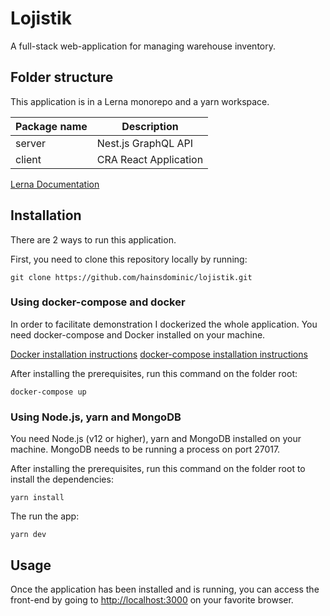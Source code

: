 # Lojistik

A full-stack web-application for managing warehouse inventory.

## Folder structure

This application is in a Lerna monorepo and a yarn workspace.

| Package name | Description                   |
| ------------ | ----------------------------- |
| server       | Nest.js GraphQL API           |
| client       | CRA React Application         |

[Lerna Documentation](https://lerna.js.org/)

## Installation

There are 2 ways to run this application.

First, you need to clone this repository locally by running:

```git clone https://github.com/hainsdominic/lojistik.git```

### Using docker-compose and docker

In order to facilitate demonstration I dockerized the whole application. You need docker-compose and Docker installed on your machine.

[Docker installation instructions](https://docs.docker.com/get-docker/)
[docker-compose installation instructions](https://docs.docker.com/compose/install/)

After installing the prerequisites, run this command on the folder root:

```docker-compose up```

### Using Node.js, yarn and MongoDB

You need Node.js (v12 or higher), yarn and MongoDB installed on your machine. MongoDB needs to be running a process on port 27017.

After installing the prerequisites, run this command on the folder root to install the dependencies:

```yarn install```

The run the app:

```yarn dev```

## Usage

Once the application has been installed and is running, you can access the front-end by going to <http://localhost:3000> on your favorite browser.